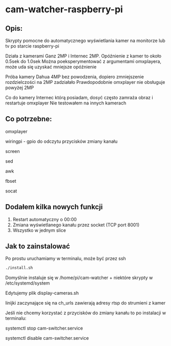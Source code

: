 # cam-watcher-raspberry-pi

## Opis:

Skrypty pomocne do automatycznego wyświetlania kamer na monitorze lub tv
po starcie raspberry-pi

Działa z kamerami Ganz 2MP i Internec 2MP.
Opóźnienie z kamer to około 0.5sek do 1.0sek
Można poeksperymentować z argumentami omxplayera,
może uda się uzyskać mniejsze opóźnienie

Próba kamery Dahua 4MP bez powodzenia, 
dopiero zmniejszenie rozdzielczości na 2MP zadziałało
Prawdopodobnie omxplayer nie obsługuje powyżej 2MP

Co do kamery Internec którą posiadam,
dosyć często zamraża obraz i restartuje omxplayer
Nie testowałem na innych kamerach


## Co potrzebne:

omxplayer

wiringpi - gpio do odczytu przycisków zmiany kanału

screen

sed

awk

fbset

socat

## Dodałem kilka nowych funkcji

1. Restart automatyczny o 00:00
2. Zmiana wyświetlanego kanału przez socket (TCP port 8001)
3. Wszystko w jednym slice

## Jak to zainstalować

Po prostu uruchamiamy w terminalu, może być przez ssh

```bash
./install.sh
```

Domyślnie instaluje się w /home/pi/cam-watcher + niektóre skrypty w /etc/systemd/system

Edytujemy plik display-cameras.sh

linijki zaczynające się na ch_urls zawierają adresy rtsp do strumieni z kamer

Jeśli nie chcemy korzystać z przycisków do zmiany kanału to po instalacji w terminalu:

systemctl stop cam-switcher.service

systemctl disable cam-switcher.service



